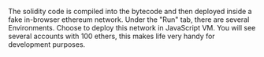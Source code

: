 The solidity code is compiled into the bytecode and then deployed inside a fake in-browser ethereum network. 
Under the "Run" tab, there are several Environments. Choose to deploy this network in JavaScript VM. You will see several accounts with 100 ethers, this makes life very handy for development purposes.

